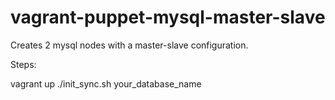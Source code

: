 vagrant-puppet-mysql-master-slave
=================================

Creates 2 mysql nodes with a master-slave configuration.

Steps:

vagrant up
./init_sync.sh your_database_name
